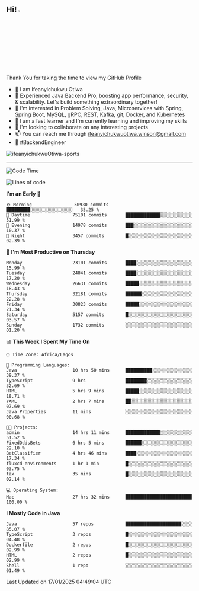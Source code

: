 <!-- BLOG-POST-LIST:START --><!-- BLOG-POST-LIST:END -->

## Hi! <img src="https://media.giphy.com/media/hvRJCLFzcasrR4ia7z/giphy.gif" width="4%"> 

Thank You for taking the time to view my GitHub Profile

- 👋 I am Ifeanyichukwu Otiwa
- 🚀 Experienced Java Backend Pro, boosting app performance, security, & scalability. Let's build something extraordinary together!
- 👀 I'm interested in Problem Solving, Java, Microservices with Spring, Spring Boot, MySQL, gRPC, REST, Kafka, git, Docker, and Kubernetes
- 🌱 I am a fast learner and I'm currently learning and improving my skills
- 💞️ I'm looking to collaborate on any interesting projects
- 📫 You can reach me through ifeanyichukwuotiwa.winson@gmail.com
- 🚀 #BackendEngineer

<p align="left" marginTop="10px"> <img src="https://komarev.com/ghpvc/?username=ifeanyichukwuOtiwa-sports&label=Profile%20views&color=0e75b6&style=for-the-badge" alt="ifeanyichukwuOtiwa-sports" /> </p>

***

<!--START_SECTION:waka-->
![Code Time](http://img.shields.io/badge/Code%20Time-3%2C339%20hrs-blue)

![Lines of code](https://img.shields.io/badge/From%20Hello%20World%20I%27ve%20Written-36.5%20million%20lines%20of%20code-blue)

**I'm an Early 🐤** 

```text
🌞 Morning                50930 commits       █████████░░░░░░░░░░░░░░░░   35.25 % 
🌆 Daytime                75101 commits       █████████████░░░░░░░░░░░░   51.99 % 
🌃 Evening                14978 commits       ███░░░░░░░░░░░░░░░░░░░░░░   10.37 % 
🌙 Night                  3457 commits        █░░░░░░░░░░░░░░░░░░░░░░░░   02.39 % 
```
📅 **I'm Most Productive on Thursday** 

```text
Monday                   23101 commits       ████░░░░░░░░░░░░░░░░░░░░░   15.99 % 
Tuesday                  24841 commits       ████░░░░░░░░░░░░░░░░░░░░░   17.20 % 
Wednesday                26631 commits       █████░░░░░░░░░░░░░░░░░░░░   18.43 % 
Thursday                 32181 commits       ██████░░░░░░░░░░░░░░░░░░░   22.28 % 
Friday                   30823 commits       █████░░░░░░░░░░░░░░░░░░░░   21.34 % 
Saturday                 5157 commits        █░░░░░░░░░░░░░░░░░░░░░░░░   03.57 % 
Sunday                   1732 commits        ░░░░░░░░░░░░░░░░░░░░░░░░░   01.20 % 
```


📊 **This Week I Spent My Time On** 

```text
🕑︎ Time Zone: Africa/Lagos

💬 Programming Languages: 
Java                     10 hrs 50 mins      ██████████░░░░░░░░░░░░░░░   39.37 % 
TypeScript               9 hrs               ████████░░░░░░░░░░░░░░░░░   32.69 % 
HTML                     5 hrs 9 mins        █████░░░░░░░░░░░░░░░░░░░░   18.71 % 
YAML                     2 hrs 7 mins        ██░░░░░░░░░░░░░░░░░░░░░░░   07.69 % 
Java Properties          11 mins             ░░░░░░░░░░░░░░░░░░░░░░░░░   00.68 % 

🐱‍💻 Projects: 
admin                    14 hrs 11 mins      █████████████░░░░░░░░░░░░   51.52 % 
FixedOddsBets            6 hrs 5 mins        ██████░░░░░░░░░░░░░░░░░░░   22.10 % 
BetClassifier            4 hrs 46 mins       ████░░░░░░░░░░░░░░░░░░░░░   17.34 % 
fluxcd-environments      1 hr 1 min          █░░░░░░░░░░░░░░░░░░░░░░░░   03.75 % 
tax                      35 mins             █░░░░░░░░░░░░░░░░░░░░░░░░   02.14 % 

💻 Operating System: 
Mac                      27 hrs 32 mins      █████████████████████████   100.00 % 
```

**I Mostly Code in Java** 

```text
Java                     57 repos            █████████████████████░░░░   85.07 % 
TypeScript               3 repos             █░░░░░░░░░░░░░░░░░░░░░░░░   04.48 % 
Dockerfile               2 repos             █░░░░░░░░░░░░░░░░░░░░░░░░   02.99 % 
HTML                     2 repos             █░░░░░░░░░░░░░░░░░░░░░░░░   02.99 % 
Shell                    1 repo              ░░░░░░░░░░░░░░░░░░░░░░░░░   01.49 % 
```




 Last Updated on 17/01/2025 04:49:04 UTC
<!--END_SECTION:waka-->

<!--
<p align="center">
![trophy](https://github-profile-trophy.vercel.app/?username=ifeanyichukwuOtiwa-sports&theme=onedark) (https://github.com/ryo-ma/github-profile-trophy)
</p>
-->

<!---
ifeanyi-otiwa/ifeanyi-otiwa is a ✨ special ✨ repository because its `README.md` (this file) appears on your GitHub profile.
You can click the Preview link to take a look at your changes.
--->

